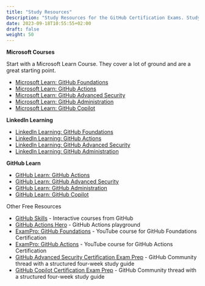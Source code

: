```yaml
---
title: "Study Resources"
Description: "Study Resources for the GitHub Certification Exams. Study guides, courses, and more."
date: 2023-09-18T10:55:55+02:00
draft: false
weight: 50
---
```



**Microsoft Courses**

Start with a Microsoft Learn Course. They cover a lot of ground and are a great starting point.

- [Microsoft Learn: GitHub Foundations](https://learn.microsoft.com/en-us/collections/o1njfe825p602p)
- [Microsoft Learn: GitHub Actions](https://learn.microsoft.com/en-us/collections/n5p4a5z7keznp5)
- [Microsoft Learn: GitHub Advanced Security](https://learn.microsoft.com/en-us/collections/rqymc6yw8q5rey)
- [Microsoft Learn: GitHub Administration](https://learn.microsoft.com/en-us/collections/mom7u1gzjdxw03)
- [Microsoft Learn: GitHub Copilot](https://learn.microsoft.com/en-us/training/paths/copilot/)


**LinkedIn Learning**

- [LinkedIn Learning: GitHub Foundations](https://www.linkedin.com/learning/paths/prepare-for-the-github-foundations-certification)
- [LinkedIn Learning: GitHub Actions](https://www.linkedin.com/learning/cert-prep-github-actions-by-microsoft-press)
- [LinkedIn Learning: GitHub Advanced Security](https://www.linkedin.com/learning/github-advanced-security-ghas/github-advanced-security)
- [LinkedIn Learning: GitHub Administration](https://www.linkedin.com/learning/paths/prepare-for-the-github-administration-certification)

**GitHub Learn**

- [GitHub Learn: GitHub Actions](https://resources.github.com/learn/pathways/automation/)
- [GitHub Learn: GitHub Advanced Security](https://resources.github.com/learn/pathways/security/)
- [GitHub Learn: GitHub Administration](https://resources.github.com/learn/pathways/administration-governance/)
- [GitHub Learn: GitHub Copilot](https://resources.github.com/learn/pathways/copilot/essentials/essentials-of-github-copilot/)


Other Free Resources
- [GitHub Skills](https://learn.github.com/skills) - Interactive courses from GitHub
- [GitHub Actions Hero](https://github-actions-hero.vercel.app/) - GitHub Actions playground
- [ExamPro: GitHub Foundations](https://www.youtube.com/playlist?list=PLBfufR7vyJJ4uRXqarjPKqxYq4_Pexj1V) - YouTube course for GitHub Foundations Certification
- [ExamPro: GitHub Actions](https://www.youtube.com/playlist?list=PLBfufR7vyJJ5cW6kvAqxHyjLJ1MX3H4rX) - YouTube course for GitHub Actions Certification
- [GitHub Advanced Security Certification Exam Prep](https://github.com/orgs/community/discussions/137197) - GitHub Community thread with a structured four-week study guide
- [GitHub Copilot Certification Exam Prep](https://github.com/orgs/community/discussions/144443) - GitHub Community thread with a structured four-week study guide
